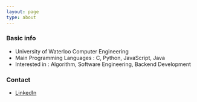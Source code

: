 ```yaml
---
layout: page
type: about
---
```


### Basic info
  * University of Waterloo Computer Engineering
  * Main Programming Languages : C, Python, JavaScript, Java
  * Interested in : Algorithm, Software Engineering, Backend Development 
### Contact
  * <a href="https://www.linkedin.com/in/hongjunyun/">LinkedIn</a>
